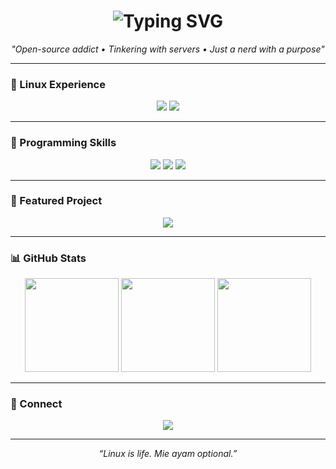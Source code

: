<h1 align="center">
  <img src="https://readme-typing-svg.demolab.com?font=Fira+Code&weight=700&duration=3000&pause=1000&color=F7768E&center=true&vCenter=true&multiline=true&lines=Hi+I'm+XenaaLangliss;Linux+Enthusiast+🐧;Fullstack+Developer+🔥;Let's+Build+Something+Cool!+💻" alt="Typing SVG" />
</h1>

<p align="center">
  <i>"Open-source addict • Tinkering with servers • Just a nerd with a purpose"</i>
</p>

---

### 🐧 Linux Experience

<p align="center">
  <img src="https://img.shields.io/badge/-Ubuntu-E95420?style=for-the-badge&logo=ubuntu&logoColor=white" />
  <img src="https://img.shields.io/badge/-Kali%20Linux-557C94?style=for-the-badge&logo=kalilinux&logoColor=white" />
</p>

---

### 🧠 Programming Skills

<p align="center">
  <img src="https://img.shields.io/badge/-JavaScript-black?style=for-the-badge&logo=javascript" />
  <img src="https://img.shields.io/badge/-Python-black?style=for-the-badge&logo=python" />
  <img src="https://img.shields.io/badge/-C++-black?style=for-the-badge&logo=c%2B%2B" />
</p>

---

### 🚀 Featured Project

<p align="center">
  <a href="https://github.com/XenaaLangliss/ubuntu-railway">
    <img src="https://github-readme-stats.vercel.app/api/pin/?username=XenaaLangliss&repo=ubuntu-railway&theme=tokyonight" />
  </a>
</p>

---

### 📊 GitHub Stats

<div align="center">
  <img height="150" src="https://github-readme-stats.vercel.app/api?username=XenaaLangliss&show_icons=true&theme=tokyonight" />
  <img height="150" src="https://github-readme-streak-stats.herokuapp.com/?user=XenaaLangliss&theme=tokyonight" />
  <img height="150" src="https://github-readme-stats.vercel.app/api/top-langs/?username=XenaaLangliss&layout=compact&theme=tokyonight" />
</div>

---

### 🔗 Connect

<p align="center">
  <a href="https://youtube.com/@yourchannel">
    <img src="https://img.shields.io/badge/-YouTube-red?style=for-the-badge&logo=youtube&logoColor=white" />
  </a>
</p>

---

<p align="center">
  <i>“Linux is life. Mie ayam optional.”</i>
</p>
